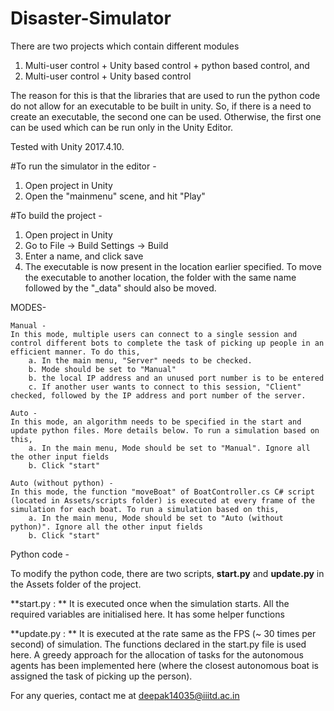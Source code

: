# Disaster-Simulator

There are two projects which contain different modules
1. Multi-user control + Unity based control + python based control, and
2. Multi-user control + Unity based control

The reason for this is that the libraries that are used to run the python code do not allow for an executable to be built in unity. So, if there is a need to create an executable, the second one can be used. Otherwise, the first one can be used which can be run only in the Unity Editor.

Tested with Unity 2017.4.10.

#To run the simulator in the editor -
1. Open project in Unity
2. Open the "mainmenu" scene, and hit "Play"


#To build the project -
1. Open project in Unity
2. Go to File -> Build Settings -> Build
3. Enter a name, and click save
4. The executable is now present in the location earlier specified. To move the executable to another location, the folder with the same name followed by the "_data" should also be moved.

MODES-

	Manual -
	In this mode, multiple users can connect to a single session and control different bots to complete the task of picking up people in an efficient manner. To do this,
		a. In the main menu, "Server" needs to be checked.
		b. Mode should be set to "Manual"
		b. the local IP address and an unused port number is to be entered
		c. If another user wants to connect to this session, "Client" checked, followed by the IP address and port number of the server.

	Auto -
	In this mode, an algorithm needs to be specified in the start and update python files. More details below. To run a simulation based on this,
		a. In the main menu, Mode should be set to "Manual". Ignore all the other input fields
		b. Click "start"
		
	Auto (without python) -
	In this mode, the function "moveBoat" of BoatController.cs C# script (located in Assets/scripts folder) is executed at every frame of the simulation for each boat. To run a simulation based on this,
		a. In the main menu, Mode should be set to "Auto (without python)". Ignore all the other input fields
		b. Click "start"
	
	
Python code - 

To modify the python code, there are two scripts, **start.py** and **update.py** in the Assets folder of the project.

**start.py : ** It is executed once when the simulation starts. All the required variables are initialised here. It has some helper functions

**update.py : ** It is executed at the rate same as the FPS (~ 30 times per second) of simulation. The functions declared in the start.py file is used here. A greedy approach for the allocation of tasks for the autonomous agents has been implemented here (where the closest autonomous boat is assigned the task of picking up the person).


For any queries, contact me at deepak14035@iiitd.ac.in
